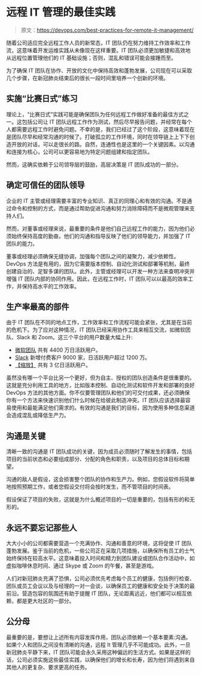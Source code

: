 # 远程 IT 管理的最佳实践

> 原文：<https://devops.com/best-practices-for-remote-it-management/>

随着公司适应完全远程工作人员的新常态，IT 团队仍在努力维持工作效率和工作流，这意味着开发运维实践从未像现在这样重要。IT 团队必须更加敏捷和高效地从远程位置管理他们的 IT 基础设施；否则，混乱和错误可能会接踵而至。

为了确保 IT 团队在协作、开放的文化中保持高效和蓬勃发展，公司现在可以采取几个步骤，在新冠肺炎结束后的很长一段时间里培养一个创新的环境。

## **实施“比赛日式”练习**

理论上，“比赛日式”实践可能是确保团队为任何远程工作做好准备的最佳方式之一。这包括公司让 IT 团队远程工作作为测试，然后尽早报告问题，并经常在每个人都需要远程工作时避免问题。不幸的是，我们已经过了这个阶段，这意味着现在是团队尽早和经常沟通的时候了。打破孤立的工作环境，同时在领导链上上下下创造开放的对话，可以走很长的路。自然，连通性也是这里的一个关键因素。以沟通和连接为核心，公司可以更容易地为特定问题组建和指定团队。

然而，这确实依赖于公司领导层的鼓励，高层决策是 IT 团队成功的一部分。

## **确定可信任的团队领导**

企业的 IT 主管或经理需要丰富的专业知识、真正的同理心和有效的沟通。不是通过命令和控制的方式，而是通过帮助促进沟通和努力消除障碍而不是微观管理来支持人们。

然而，对董事或经理来说，最重要的条件是他们自己远程工作的能力，因为他们必须始终保持高度的勤奋。他们的沟通和指导反映了他们的领导能力，并加强了 IT 团队的能力。

董事或经理必须确保无缝协调，加强每个团队之间的凝聚力，减少依赖性。DevOps 方法是有用的，因为它需要版本控制、自动化测试和部署等机制，最终创建自治的、足智多谋的团队。此外，主管或经理可以开发一种方法来查明冲突并增强 IT 团队内部的协同作用。因此，在远程工作时，IT 团队可以以最高的效率工作，并保持高水平的工作效率。

## **生产率最高的部件**

由于 IT 团队在不同的地点工作，工作效率和工作流程可能会紧张，尤其是在当前的危机下。为了应对这种情况，IT 团队已经采用协作工具来相互交流，如微软团队、Slack 和 Zoom。这三个平台的用户数量大幅上升:

*   [微软团队](https://www.businessinsider.com/microsoft-teams-slack-zoom-usage-charts-increased-remote-work-pandemic-2020-4#zooms-added-100-million-daily-active-users-in-less-than-a-month-to-a-grand-total-of-300-million-as-of-april-21-1) 共有 4400 万日活跃用户。
*   [Slack](https://www.theverge.com/2020/3/26/21195092/slack-new-user-records-coronavirus-pandemic-remote-working-growth-concurrent-users) 新增付费客户 9000 家，日活跃用户超过 1200 万。
*   [【缩放】](https://www.businessinsider.com/microsoft-teams-slack-zoom-usage-charts-increased-remote-work-pandemic-2020-4#zooms-added-100-million-daily-active-users-in-less-than-a-month-to-a-grand-total-of-300-million-as-of-april-21-1) 共有 3 亿日活跃用户。

虽然没有哪一个平台比另一个更好，但为自主、授权的团队创造条件是很重要的。这就是充分利用工具的地方，比如版本控制、自动化测试和软件开发和部署的良好 DevOps 方法的其他方面。你不仅要管理团队和他们的可交付成果，还必须确保你有一个方法来快速识别他们什么时候在给彼此制造冲突。IT 团队应该选择最容易使用和最能满足他们需求的。有效的沟通是我们的目标，因为使用多种信息渠道会造成混乱或降低生产力。

## **沟通是关键**

清晰一致的沟通是 IT 团队成功的关键，因为成员必须随时了解发生的事情，包括项目的当前状态和必要组成部分、分配的角色和职责，以及项目的总体目标和期望。

沟通的敌人是假设，这会损害整个团队的协作和生产力。例如，您假设软件将简单地按照预期工作，或者您假设交付将会按时发生，而不管项目的时间表。

假设保证了项目的失败，这就是为什么概述项目的一切是重要的，包括有形的和无形的。

## **永远不要忘记那些人**

大大小小的公司都需要营造一个充满协作、沟通和善意的环境，这将促使 IT 团队蓬勃发展。鉴于当前的危机，一些公司正在采取几项措施，以确保所有员工的士气始终保持在较高水平。这意味着投入时间和精力到团队建设或团队合作活动中，如虚拟咖啡休息时间、通过 Skype 或 Zoom 的午餐，甚至是游戏。

人们对新冠肺炎充满了恐惧，公司必须优先考虑每个员工的健康，包括例行检查、团队或员工会议以及与经理的一对一会谈，以确保员工的健康和安全处于决策的最前沿。营造包容的氛围还有助于提醒 IT 团队，无论距离远近，他们都可以相互依赖，都是更大社区的一部分。

## **公分母**

最重要的是，要想让上述所有内容发挥作用，团队必须依赖一个基本要素:沟通。如果个人和团队之间没有清晰的沟通，远程 It 管理几乎不可能成功。此外，一旦新冠肺炎平静下来，IT 团队可能会永久采用这种偏远的生活方式。如果是这样的话，公司必须实施这些最佳实践，以确保他们的增长和长寿，因为他们将遇到来自其他人的更复杂、要求更高的任务。